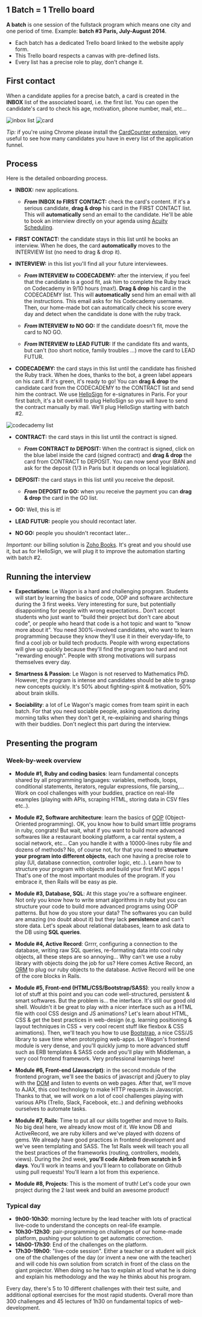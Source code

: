 ## 1 Batch = 1 Trello board

**A batch** is one session of the fullstack program which means one city and one period of time. Example: **batch #3 Paris, July-August 2014**.

- Each batch has a dedicated Trello board linked to the website apply form.
- This Trello board respects a canvas with pre-defined lists.
- Every list has a precise role to play, don't change it.

## First contact

When a candidate applies for a precise batch, a card is created in the **INBOX** list of the associated board, i.e. the first list. You can open the candidate's card to check his age, motivation, phone number, mail, etc...

![inbox list](images/inbox.png)
![card](images/card.png)

_Tip:_ if you're using Chrome please install the [CardCounter extension](https://chrome.google.com/webstore/detail/cardcounter-for-trello/miejdnaildjcmahbhmfngfdoficmkdhi?hl=en), very useful to see how many candidates you have in every list of the application funnel.

## Process

Here is the detailed onboarding process.

- **INBOX:** new applications.

  - **_From_ INBOX _to_ FIRST CONTACT:** check the card's content. If it's a serious candidate, **drag & drop** his card in the FIRST CONTACT list. This will **automatically** send an email to the candidate. He'll be able to book an interview directly on your agenda using [Acuity Scheduling](https://acuityscheduling.com/).

- **FIRST CONTACT:** the candidate stays in this list until he books an interview. When he does, the card **automatically** moves to the INTERVIEW list (no need to drag & drop it).

- **INTERVIEW:** in this list you'll find all your future interviewees.

  - **_From_ INTERVIEW _to_ CODECADEMY:** after the interview, if you feel that the candidate is a good fit, ask him to complete the Ruby track on Codecademy in 9/10 hours (max!). **Drag & drop** his card in the CODECADEMY list. This will **automatically** send him an email with all the instructions. This email asks for his Codecademy username. Then, our home-made bot can automatically check his score every day and detect when the candidate is done with the ruby track.

  - **_From_ INTERVIEW _to_ NO GO:** If the candidate doesn't fit, move the card to NO GO.

  - **_From_ INTERVIEW _to_ LEAD FUTUR:** If the candidate fits and wants, but can't (too short notice, family troubles ...) move the card to LEAD FUTUR.

- **CODECADEMY:** the card stays in this list until the candidate has finished the Ruby track. When he does, thanks to the bot, a green label appears on his card. If it's green, it's ready to go! You can **drag & drop** the candidate card from the CODECADEMY to the CONTRACT list and send him the contract. We use [HelloSign](https://www.hellosign.com/) for e-signatures in Paris. For your first batch, it's a bit overkill to plug HelloSign so you will have to send the contract manually by mail. We'll plug HelloSign starting with batch #2.

![codecademy list](images/codecademy.png)

- **CONTRACT:** the card stays in this list until the contract is signed.

  - **_From_ CONTRACT _to_ DEPOSIT:** When the contract is signed, click on the blue label inside the card (signed contract) and  **drag & drop** the card from CONTRACT to DEPOSIT. You can now send your IBAN and ask for the deposit (1/3 in Paris but it depends on local legislation).

- **DEPOSIT:** the card stays in this list until you receive the deposit.

  - **_From_ DEPOSIT _to_ GO:** when you receive the payment you can **drag & drop** the card in the GO list.

- **GO:** Well, this is it!

- **LEAD FUTUR:** people you should recontact later.

- **NO GO:** people you shouldn't recontact later...

_Important_: our billing solution is [Zoho Books](https://books.zoho.com). It's great and you should use it, but as for HelloSign, we will plug it to improve the automation starting with batch #2.

## Running the interview

- **Expectations**: Le Wagon is a hard and challenging program. Students will start by learning the basics of code, OOP and software architecture during the 3 first weeks. Very interesting for sure, but potentially disappointing for people with wrong expectations.. Don't accept students who just want to "build their project but don't care about code", or people who heard  that code is a hot topic and want to "know more about it". You need 300%-involved candidates, who want to learn programming because they know they'll use it in their everyday-life, to find a cool job or build tech products. People with wrong expectations will give up quickly because they'll find the program too hard and not "rewarding enough". People with strong motivations will surpass themselves every day.

- **Smartness & Passion**: Le Wagon is not reserved to Mathematics PhD. However, the program is intense and candidates should be able to grasp new concepts quickly. It's 50% about fighting-spirit & motivation, 50% about brain skills.

- **Sociability**: a lot of Le Wagon's magic comes from team spirit in each batch. For that you need sociable people, asking questions during morning talks when they don't get it, re-explaining and sharing things with their buddies. Don't neglect this part during the interview.

## Presenting the program

### Week-by-week overview

- **Module #1, Ruby and coding basics**: learn fundamental concepts shared by all programming languages: variables, methods, loops, conditional statements, iterators, regular expressions,  file parsing,... Work on cool challenges with your buddies, practice on real-life examples (playing with APIs, scraping HTML, storing data in CSV files etc..).

- **Module #2, Software architecture**: learn the basics of [OOP](https://en.wikipedia.org/wiki/Object-oriented_programming) (Object-Oriented programming). OK, you know how to build smart little programs in ruby, congrats! But wait, what if you want to build more advanced softwares like a restaurant booking platform, a car rental system, a social network, etc... Can you handle it with a 10000-lines ruby file and dozens of methods? No, of course not, for that you need to **structure your program into different objects**, each one having a precise role to play (UI, database connection, controller logic, etc..). Learn how to structure your program with objects and build your first MVC apps ! That's one of the most important modules of the program. If you embrace it, then Rails will be easy as pie.


- **Module #3, Database, SQL**: At this stage you're a software engineer. Not only you know how to write smart algorithms in ruby but you can structure your code to build more advanced programs using OOP patterns. But how do you store your data? The softwares you can build are amazing (no doubt about it) but they lack **persistence** and can't store data. Let's speak about relational databases, learn to ask data to the DB using **SQL queries**.


- **Module #4, Active Record**: Grrrr, configuring a connection to the database, writing raw SQL queries, re-formating data into cool ruby objects, all these steps are so annoying... Why can't we use a ruby library with objects doing the job for us? Here comes Active Record, an [ORM](https://en.wikipedia.org/wiki/Object-relational_mapping) to plug our ruby objects to the database. Active Record will be one of the core blocks in Rails.


- **Module #5, Front-end (HTML/CSS/Bootstrap/SASS)**: you really know a lot of stuff at this point and you can code well-structured, persistent & smart softwares. But the problem is... the interface. It's still our good old shell. Wouldn't it be great to play with a nicer interface such as a HTML file with cool CSS design and JS animations? Let's learn about HTML, CSS & get the best practices in web-design (e.g. learning positioning & layout techniques in CSS + very cool recent stuff like flexbox & CSS animations). Then, we'll teach you how to use [Bootstrap](http://getbootstrap.com/), a nice CSS/JS library to save time when prototyping web-apps. Le Wagon's frontend module is very dense, and you'll quickly jump to more advanced stuff such as ERB templates & SASS code and you'll play with Middleman, a very cool frontend framework. Very professional learnings here!

- **Module #6, Front-end (Javascript)**: in the second module of the frontend program, we'll see the basics of javascript and jQuery to play with the [DOM](https://en.wikipedia.org/wiki/Document_Object_Model) and listen to events on web pages. After that, we'll move to AJAX, this cool technology to make HTTP requests in Javascript. Thanks to that, we will work on a lot of cool challenges playing with various APIs (Trello, Slack, Facebook, etc..) and defining webhooks ourselves to automate tasks.

- **Module #7, Rails**: Time to put all our skills together and move to Rails. No big deal here, we already know most of it. We know DB and ActiveRecord, we are ruby killers and we've played with dozens of gems. We already have good practices in frontend development and we've seen templating and SASS. The 1st Rails week will teach you all the best practices of the frameworks (routing, controllers, models, views). During the 2nd week, **you'll code Airbnb from scratch in 5 days**. You'll work in teams and you'll learn to collaborate on Github using pull requests! You'll learn a lot from this experience.

- **Module #8, Projects**: This is the moment of truth! Let's code your own project during the 2 last week and build an awesome product!


### Typical day

- **9h00-10h30**: morning lecture by the lead teacher with lots of practical live-code to understand the concepts on real-life example.
- **10h30-12h30**: pair-programming on challenges of our home-made platform, pushing your solution to get automatic correction.
- **14h00-17h30**: End of the challenges on the platform.
-  **17h30-19h00**: "live-code session". Either a teacher or a student will pick one of the challenges of the day (or invent a new one with the teacher) and will code his own solution from scratch in front of the class on the giant projector. When doing so he has to explain at loud what he is doing and explain his methodology and the way he thinks about his program.

Every day, there's 5 to 10 different challenges with their test suite, and additional optional exercises for the most rapid students. Overall more than 300 challenges and 45 lectures of 1h30 on fundamental topics of web-development.



